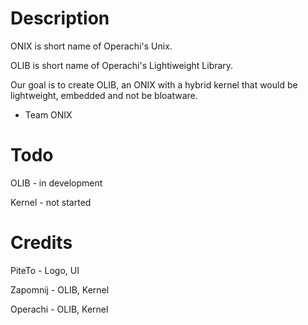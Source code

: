 # Description
ONIX is short name of Operachi's Unix.

OLIB is short name of Operachi's Lightiweight Library.

Our goal is to create OLIB, an ONIX with a hybrid kernel that would be lightweight, embedded and not be bloatware.

- Team ONIX
# Todo
OLIB - in development

Kernel - not started
# Credits
PiteTo - Logo, UI

Zapomnij - OLIB, Kernel

Operachi - OLIB, Kernel
